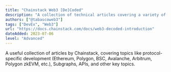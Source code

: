 ```yaml
---
title: "Chainstack Web3 [De]Coded"
description: "A collection of technical articles covering a variety of topics, written by Chainstack."
authors: ["@tabascoweb3"]
tags: ["DevEx", "Web3"]
url: "https://docs.chainstack.com/docs/web3-decoded-introduction"
dateAdded: 2023-07-06
level: "Advanced"
---
```


A useful collection of articles by Chainstack, covering topics like protocol-specific development (Ethereum, Polygon, BSC, Avalanche, Arbitrum, Polygon zkEVM, etc.), Subgraphs, APIs, and other key topics.
